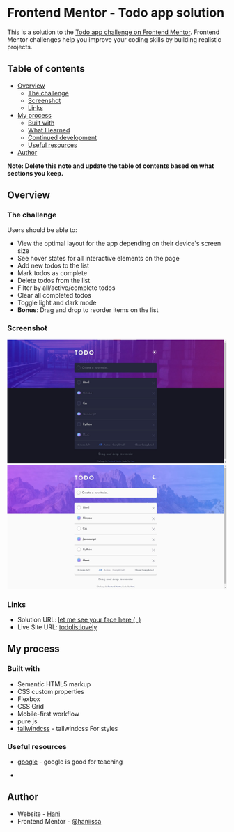 # Frontend Mentor - Todo app solution

This is a solution to the [Todo app challenge on Frontend Mentor](https://www.frontendmentor.io/challenges/todo-app-Su1_KokOW). Frontend Mentor challenges help you improve your coding skills by building realistic projects.

## Table of contents

- [Overview](#overview)
  - [The challenge](#the-challenge)
  - [Screenshot](#screenshot)
  - [Links](#links)
- [My process](#my-process)
  - [Built with](#built-with)
  - [What I learned](#what-i-learned)
  - [Continued development](#continued-development)
  - [Useful resources](#useful-resources)
- [Author](#author)

**Note: Delete this note and update the table of contents based on what sections you keep.**

## Overview

### The challenge

Users should be able to:

- View the optimal layout for the app depending on their device's screen size
- See hover states for all interactive elements on the page
- Add new todos to the list
- Mark todos as complete
- Delete todos from the list
- Filter by all/active/complete todos
- Clear all completed todos
- Toggle light and dark mode
- **Bonus**: Drag and drop to reorder items on the list

### Screenshot

![screen](todo1.jpg)
![screen](todo2.jpg)

### Links

- Solution URL: [let me see your face here (: )](https://www.frontendmentor.io/solutions/css-html-js-tailwindcss-7rNGWZU1r)
- Live Site URL: [todolistlovely](https://todolistlovely.netlify.app/)

## My process

### Built with

- Semantic HTML5 markup
- CSS custom properties
- Flexbox
- CSS Grid
- Mobile-first workflow
- pure js
- [tailwindcss](https://tailwindcss.com/) - tailwindcss For styles

### Useful resources

- [google](https://www.google.com) - google is good for teaching

*

## Author

- Website - [Hani](https://github.com/haniissa)
- Frontend Mentor - [@haniissa](https://www.frontendmentor.io/profile/haniissa)
